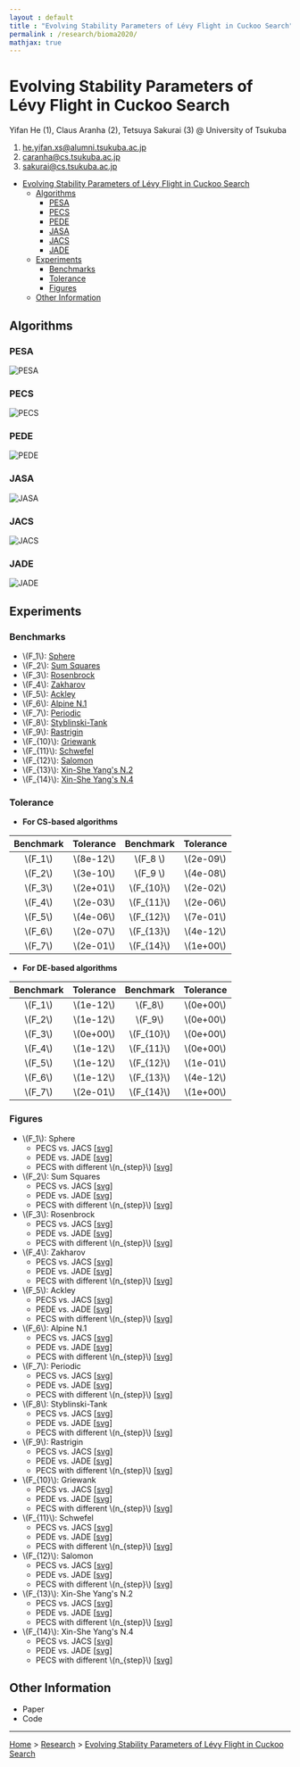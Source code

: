 ```yaml
---
layout : default
title : "Evolving Stability Parameters of Lévy Flight in Cuckoo Search"
permalink : /research/bioma2020/
mathjax: true
---
```


<script src="https://cdnjs.cloudflare.com/ajax/libs/mathjax/2.7.6/MathJax.js?config=TeX-MML-AM_CHTML" async="" type="text/javascript"> </script>

# Evolving Stability Parameters of Lévy Flight in Cuckoo Search

Yifan He (1), Claus Aranha (2), Tetsuya Sakurai (3) @ University of Tsukuba

1. he.yifan.xs@alumni.tsukuba.ac.jp
2. caranha@cs.tsukuba.ac.jp
3. sakurai@cs.tsukuba.ac.jp

- [Evolving Stability Parameters of Lévy Flight in Cuckoo Search](#evolving-stability-parameters-of-lévy-flight-in-cuckoo-search)
  - [Algorithms](#algorithms)
    - [PESA](#pesa)
    - [PECS](#pecs)
    - [PEDE](#pede)
    - [JASA](#jasa)
    - [JACS](#jacs)
    - [JADE](#jade)
  - [Experiments](#experiments)
    - [Benchmarks](#benchmarks)
    - [Tolerance](#tolerance)
    - [Figures](#figures)
  - [Other Information](#other-information)

## Algorithms


### PESA 

![PESA](images/algorithms/pesa)

### PECS

![PECS](images/algorithms/pecs)

### PEDE

![PEDE](images/algorithms/pede)

### JASA

![JASA](images/algorithms/jasa)

### JACS

![JACS](images/algorithms/jacs)

### JADE

![JADE](images/algorithms/jade)

## Experiments

### Benchmarks

- \\(F_1\\): [Sphere](../../projects/pybenchfcn/single-objective-optimization/README.md#f52-sphere)
- \\(F_2\\): [Sum Squares](../../projects/pybenchfcn/single-objective-optimization/README.md#f54-sum-squares)
- \\(F_3\\): [Rosenbrock](../../projects/pybenchfcn/single-objective-optimization/README.md#f41-rosenbrock)
- \\(F_4\\): [Zakharov](../../projects/pybenchfcn/single-objective-optimization/README.md#f61-zakharov)
- \\(F_5\\): [Ackley](../../projects/pybenchfcn/single-objective-optimization/README.md#f1-ackley)
- \\(F_6\\): [Alpine N.1](../../projects/pybenchfcn/single-objective-optimization/README.md#f5-alpine-n1)
- \\(F_7\\): [Periodic](../../projects/pybenchfcn/single-objective-optimization/README.md#f34-periodic)
- \\(F_8\\): [Styblinski-Tank](../../projects/pybenchfcn/single-objective-optimization/README.md#f53-styblinski-tank)
- \\(F_9\\): [Rastrigin](../../projects/pybenchfcn/single-objective-optimization/README.md#f39-rastrigin)
- \\(F_{10}\\): [Griewank](../../projects/pybenchfcn/single-objective-optimization/README.md#f25-griewank)
- \\(F_{11}\\): [Schwefel](../../projects/pybenchfcn/single-objective-optimization/README.md#f51-schwefel)
- \\(F_{12}\\): [Salomon](../../projects/pybenchfcn/single-objective-optimization/README.md#f42-salomon)
- \\(F_{13}\\): [Xin-She Yang's N.2](../../projects/pybenchfcn/single-objective-optimization/README.md#f58-xin-she-yangs-n2)
- \\(F_{14}\\): [Xin-She Yang's N.4](../../projects/pybenchfcn/single-objective-optimization/README.md#f60-xin-she-yangs-n4)

### Tolerance

- **For CS-based algorithms**

| Benchmark | Tolerance   | Benchmark     | Tolerance   |
| :-------: | :---------: | :-----------: | :---------: |
| \\(F_1\\)  | \\(8e-12\\) | \\(F_8 \\)   | \\(2e-09\\) |
| \\(F_2\\)  | \\(3e-10\\) | \\(F_9 \\)   | \\(4e-08\\) |
| \\(F_3\\)  | \\(2e+01\\) | \\(F_{10}\\) | \\(2e-02\\) |
| \\(F_4\\)  | \\(2e-03\\) | \\(F_{11}\\) | \\(2e-06\\) |
| \\(F_5\\)  | \\(4e-06\\) | \\(F_{12}\\) | \\(7e-01\\) |
| \\(F_6\\)  | \\(2e-07\\) | \\(F_{13}\\) | \\(4e-12\\) |
| \\(F_7\\)  | \\(2e-01\\) | \\(F_{14}\\) | \\(1e+00\\) |

- **For DE-based algorithms**

| Benchmark | Tolerance   | Benchmark     | Tolerance   |
| :-------: | :---------: | :-----------: | :---------: |
| \\(F_1\\)  | \\(1e-12\\) | \\(F_8\\)    | \\(0e+00\\) |
| \\(F_2\\)  | \\(1e-12\\) | \\(F_9\\)    | \\(0e+00\\) |
| \\(F_3\\)  | \\(0e+00\\) | \\(F_{10}\\) | \\(0e+00\\) |
| \\(F_4\\)  | \\(1e-12\\) | \\(F_{11}\\) | \\(0e+00\\) |
| \\(F_5\\)  | \\(1e-12\\) | \\(F_{12}\\) | \\(1e-01\\) |
| \\(F_6\\)  | \\(1e-12\\) | \\(F_{13}\\) | \\(4e-12\\) |
| \\(F_7\\)  | \\(2e-01\\) | \\(F_{14}\\) | \\(1e+00\\) |

### Figures

- \\(F_1\\): Sphere
  - PECS vs. JACS [<a href="images/results/sacs/sphere" target="_blank">svg</a>]
  - PEDE vs. JADE [<a href="images/results/sade/sphere" target="_blank">svg</a>]
  - PECS with different \\(n_{step}\\) [<a href="images/results/pecs/sphere" target="_blank">svg</a>]
- \\(F_2\\): Sum Squares
  - PECS vs. JACS [<a href="images/results/sacs/sumsquares" target="_blank">svg</a>]
  - PEDE vs. JADE [<a href="images/results/sade/sumsquares" target="_blank">svg</a>]
  - PECS with different \\(n_{step}\\) [<a href="images/results/pecs/sumsquares" target="_blank">svg</a>]
- \\(F_3\\): Rosenbrock
  - PECS vs. JACS [<a href="images/results/sacs/rosenbrock" target="_blank">svg</a>]
  - PEDE vs. JADE [<a href="images/results/sade/rosenbrock" target="_blank">svg</a>]
  - PECS with different \\(n_{step}\\) [<a href="images/results/pecs/rosenbrock" target="_blank">svg</a>]
- \\(F_4\\): Zakharov
  - PECS vs. JACS [<a href="images/results/sacs/zakharov" target="_blank">svg</a>]
  - PEDE vs. JADE [<a href="images/results/sade/zakharov" target="_blank">svg</a>]
  - PECS with different \\(n_{step}\\) [<a href="images/results/pecs/zakharov" target="_blank">svg</a>]
- \\(F_5\\): Ackley
  - PECS vs. JACS [<a href="images/results/sacs/ackley" target="_blank">svg</a>]
  - PEDE vs. JADE [<a href="images/results/sade/ackley" target="_blank">svg</a>]
  - PECS with different \\(n_{step}\\) [<a href="images/results/pecs/ackley" target="_blank">svg</a>]
- \\(F_6\\): Alpine N.1
  - PECS vs. JACS [<a href="images/results/sacs/alpinen1" target="_blank">svg</a>]
  - PEDE vs. JADE [<a href="images/results/sade/alpinen1" target="_blank">svg</a>]
  - PECS with different \\(n_{step}\\) [<a href="images/results/pecs/alpinen1" target="_blank">svg</a>]
- \\(F_7\\): Periodic
  - PECS vs. JACS [<a href="images/results/sacs/periodic" target="_blank">svg</a>]
  - PEDE vs. JADE [<a href="images/results/sade/periodic" target="_blank">svg</a>]
  - PECS with different \\(n_{step}\\) [<a href="images/results/pecs/periodic" target="_blank">svg</a>]
- \\(F_8\\): Styblinski-Tank
  - PECS vs. JACS [<a href="images/results/sacs/styblinskitank" target="_blank">svg</a>]
  - PEDE vs. JADE [<a href="images/results/sade/styblinskitank" target="_blank">svg</a>]
  - PECS with different \\(n_{step}\\) [<a href="images/results/pecs/styblinskitank" target="_blank">svg</a>]
- \\(F_9\\): Rastrigin
  - PECS vs. JACS [<a href="images/results/sacs/rastrigin" target="_blank">svg</a>]
  - PEDE vs. JADE [<a href="images/results/sade/rastrigin" target="_blank">svg</a>]
  - PECS with different \\(n_{step}\\) [<a href="images/results/pecs/rastrigin" target="_blank">svg</a>]
- \\(F_{10}\\): Griewank
  - PECS vs. JACS [<a href="images/results/sacs/griewank" target="_blank">svg</a>]
  - PEDE vs. JADE [<a href="images/results/sade/griewank" target="_blank">svg</a>]
  - PECS with different \\(n_{step}\\) [<a href="images/results/pecs/griewank" target="_blank">svg</a>]
- \\(F_{11}\\): Schwefel
  - PECS vs. JACS [<a href="images/results/sacs/schwefel" target="_blank">svg</a>]
  - PEDE vs. JADE [<a href="images/results/sade/schwefel" target="_blank">svg</a>]
  - PECS with different \\(n_{step}\\) [<a href="images/results/pecs/schwefel" target="_blank">svg</a>]
- \\(F_{12}\\): Salomon
  - PECS vs. JACS [<a href="images/results/sacs/salomon" target="_blank">svg</a>]
  - PEDE vs. JADE [<a href="images/results/sade/salomon" target="_blank">svg</a>]
  - PECS with different \\(n_{step}\\) [<a href="images/results/pecs/salomon" target="_blank">svg</a>]
- \\(F_{13}\\): Xin-She Yang's N.2
  - PECS vs. JACS [<a href="images/results/sacs/xinsheyangn2" target="_blank">svg</a>]
  - PEDE vs. JADE [<a href="images/results/sade/xinsheyangn2" target="_blank">svg</a>]
  - PECS with different \\(n_{step}\\) [<a href="images/results/pecs/xinsheyangn2" target="_blank">svg</a>]
- \\(F_{14}\\): Xin-She Yang's N.4
  - PECS vs. JACS [<a href="images/results/sacs/xinsheyangn4" target="_blank">svg</a>]
  - PEDE vs. JADE [<a href="images/results/sade/xinsheyangn4" target="_blank">svg</a>]
  - PECS with different \\(n_{step}\\) [<a href="images/results/pecs/xinsheyangn4" target="_blank">svg</a>]

## Other Information

- Paper
- Code

---

[Home](/) > [Research](/research/) > [Evolving Stability Parameters of Lévy Flight in Cuckoo Search](/research/bioma2020/)